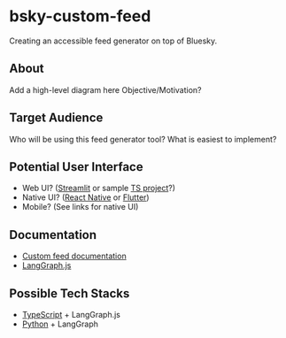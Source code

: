 # bsky-custom-feed
Creating an accessible feed generator on top of Bluesky.

## About
Add a high-level diagram here
Objective/Motivation?

## Target Audience
Who will be using this feed generator tool? What is easiest to implement?

## Potential User Interface
- Web UI? ([Streamlit](https://streamlit.io/) or sample [TS project](https://backroad.sudomakes.art/)?)
- Native UI? ([React Native](https://reactnative.dev/) or [Flutter](https://flutter.dev/))
- Mobile? (See links for native UI)
  
## Documentation
- [Custom feed documentation](https://docs.bsky.app/docs/starter-templates/custom-feeds)
- [LangGraph.js](https://github.com/bluesky-social/feed-generator)
  
## Possible Tech Stacks
- [TypeScript](https://github.com/bluesky-social/feed-generator) + LangGraph.js
- [Python](https://github.com/MarshalX/bluesky-feed-generator) + LangGraph
